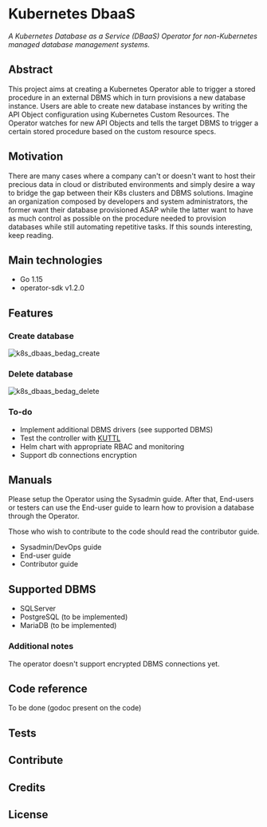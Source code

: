 # Kubernetes DbaaS
*A Kubernetes Database as a Service (DBaaS) Operator for non-Kubernetes managed database management systems.*

## Abstract

This project aims at creating a Kubernetes Operator able to trigger a stored procedure in an external DBMS which in turn provisions a new database instance.
Users are able to create new database instances by writing the API Object configuration using Kubernetes Custom Resources.
The Operator watches for new API Objects and tells the target DBMS to trigger a certain stored procedure based on the custom resource specs.

## Motivation

There are many cases where a company can't or doesn't want to host their precious data in cloud or distributed environments and simply desire a way to bridge the gap between their K8s clusters and DBMS solutions. Imagine an organization composed by developers and system administrators, the former want their database provisioned ASAP while the latter want to have as much control as possible on the procedure needed to provision databases while still automating repetitive tasks. If this sounds interesting, keep reading.

## Main technologies

- Go 1.15
- operator-sdk v1.2.0 

## Features

### Create database 

![k8s_dbaas_bedag_create](https://raw.githubusercontent.com/bedag/kubernetes-dbaas/develop/docs/resources/k8s_dbaas_bedag_create.png)

### Delete database

![k8s_dbaas_bedag_delete](https://raw.githubusercontent.com/bedag/kubernetes-dbaas/develop/docs/resources/k8s_dbaas_bedag_delete.png)

### To-do

- Implement additional DBMS drivers (see supported DBMS)
- Test the controller with [KUTTL](https://github.com/kudobuilder/kuttl)
- Helm chart with appropriate RBAC and monitoring
- Support db connections encryption

## Manuals

Please setup the Operator using the Sysadmin guide. After that, End-users or testers can use the End-user guide to learn how to provision a database through the Operator. 

Those who wish to contribute to the code should read the contributor guide.

- Sysadmin/DevOps guide
- End-user guide
- Contributor guide

## Supported DBMS

- SQLServer
- PostgreSQL (to be implemented)
- MariaDB (to be implemented)

### Additional notes

The operator doesn't support encrypted DBMS connections yet.

## Code reference

To be done (godoc present on the code)

## Tests

## Contribute

## Credits

## License

